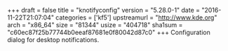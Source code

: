 +++
draft = false
title = "knotifyconfig"
version = "5.28.0-1"
date = "2016-11-22T21:07:04"
categories = ['kf5']
upstreamurl = "http://www.kde.org"
arch = "x86_64"
size = "81344"
usize = "404718"
sha1sum = "c60ec87f25b77744b0eeaf87681e0f80042d87c0"
+++
Configuration dialog for desktop notifications.